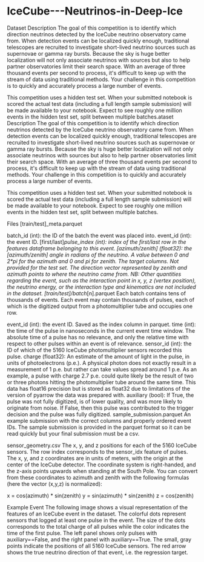 # IceCube---Neutrinos-in-Deep-Ice

Dataset Description
The goal of this competition is to identify which direction neutrinos detected by the IceCube neutrino observatory came from. When detection events can be localized quickly enough, traditional telescopes are recruited to investigate short-lived neutrino sources such as supernovae or gamma ray bursts. Because the sky is huge better localization will not only associate neutrinos with sources but also to help partner observatories limit their search space. With an average of three thousand events per second to process, it's difficult to keep up with the stream of data using traditional methods. Your challenge in this competition is to quickly and accurately process a large number of events.

This competition uses a hidden test set. When your submitted notebook is scored the actual test data (including a full length sample submission) will be made available to your notebook. Expect to see roughly one million events in the hidden test set, split between multiple batches.ataset Description
The goal of this competition is to identify which direction neutrinos detected by the IceCube neutrino observatory came from. When detection events can be localized quickly enough, traditional telescopes are recruited to investigate short-lived neutrino sources such as supernovae or gamma ray bursts. Because the sky is huge better localization will not only associate neutrinos with sources but also to help partner observatories limit their search space. With an average of three thousand events per second to process, it's difficult to keep up with the stream of data using traditional methods. Your challenge in this competition is to quickly and accurately process a large number of events.

This competition uses a hidden test set. When your submitted notebook is scored the actual test data (including a full length sample submission) will be made available to your notebook. Expect to see roughly one million events in the hidden test set, split between multiple batches.

Files
[train/test]_meta.parquet

batch_id (int): the ID of the batch the event was placed into.
event_id (int): the event ID.
[first/last]_pulse_index (int): index of the first/last row in the features dataframe belonging to this event.
[azimuth/zenith] (float32): the [azimuth/zenith] angle in radians of the neutrino. A value between 0 and 2*pi for the azimuth and 0 and pi for zenith. The target columns. Not provided for the test set. The direction vector represented by zenith and azimuth points to where the neutrino came from.
NB: Other quantities regarding the event, such as the interaction point in x, y, z (vertex position), the neutrino energy, or the interaction type and kinematics are not included in the dataset.
[train/test]/batch_[n].parquet Each batch contains tens of thousands of events. Each event may contain thousands of pulses, each of which is the digitized output from a photomultiplier tube and occupies one row.

event_id (int): the event ID. Saved as the index column in parquet.
time (int): the time of the pulse in nanoseconds in the current event time window. The absolute time of a pulse has no relevance, and only the relative time with respect to other pulses within an event is of relevance.
sensor_id (int): the ID of which of the 5160 IceCube photomultiplier sensors recorded this pulse.
charge (float32): An estimate of the amount of light in the pulse, in units of photoelectrons (p.e.). A physical photon does not exactly result in a measurement of 1 p.e. but rather can take values spread around 1 p.e. As an example, a pulse with charge 2.7 p.e. could quite likely be the result of two or three photons hitting the photomultiplier tube around the same time. This data has float16 precision but is stored as float32 due to limitations of the version of pyarrow the data was prepared with.
auxiliary (bool): If True, the pulse was not fully digitized, is of lower quality, and was more likely to originate from noise. If False, then this pulse was contributed to the trigger decision and the pulse was fully digitized.
sample_submission.parquet An example submission with the correct columns and properly ordered event IDs. The sample submission is provided in the parquet format so it can be read quickly but your final submission must be a csv.

sensor_geometry.csv The x, y, and z positions for each of the 5160 IceCube sensors. The row index corresponds to the sensor_idx feature of pulses. The x, y, and z coordinates are in units of meters, with the origin at the center of the IceCube detector. The coordinate system is right-handed, and the z-axis points upwards when standing at the South Pole. You can convert from these coordinates to azimuth and zenith with the following formulas (here the vector (x,y,z) is normalized):

x = cos(azimuth) * sin(zenith)
y = sin(azimuth) * sin(zenith)
z = cos(zenith)

Example Event
The following image shows a visual representation of the features of an IceCube event in the dataset. The colorful dots represent sensors that logged at least one pulse in the event. The size of the dots corresponds to the total charge of all pulses while the color indicates the time of the first pulse.
The left panel shows only pulses with auxiliary==False, and the right panel with auxiliary==True. The small, gray points indicate the positions of all 5160 IceCube sensors. The red arrow shows the true neutrino direction of that event, i.e. the regression target.
